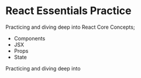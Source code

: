 # React Essentials Practice

Practicing and diving deep into React Core Concepts; 
- Components
- JSX
- Props
- State

Practicing and diving deep into
